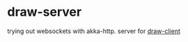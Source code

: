 # draw-server

trying out websockets with akka-http. server for [draw-client](https://github.com/ckriech/draw-client)
